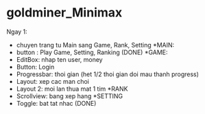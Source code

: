 # goldminer_Minimax
Ngay 1:
- chuyen trang tu Main sang Game, Rank, Setting
*MAIN:
- button : Play Game, Setting, Ranking (DONE)
*GAME:
- EditBox: nhap ten user, money
- Button: Login
- Progressbar: thoi gian (het 1/2 thoi gian doi mau thanh progress)
- Layout: xep cac man choi
- Layout 2: moi lan thua mat 1 tim
*RANK
- Scrollview: bang xep hang
*SETTING
- Toggle: bat tat nhac (DONE)
